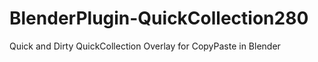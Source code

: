 # BlenderPlugin-QuickCollection280
 Quick and Dirty QuickCollection Overlay for CopyPaste in Blender
